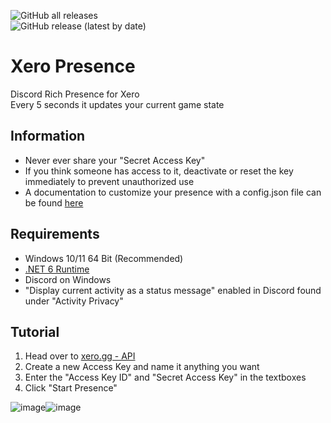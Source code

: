 ![GitHub all releases](https://img.shields.io/github/downloads/dekirai/xeropresence/total)  
![GitHub release (latest by date)](https://img.shields.io/github/v/release/dekirai/xeropresence)
# Xero Presence
Discord Rich Presence for Xero  
Every 5 seconds it updates your current game state

## Information
- Never ever share your "Secret Access Key"
- If you think someone has access to it, deactivate or reset the key immediately to prevent unauthorized use
- A documentation to customize your presence with a config.json file can be found [here](https://github.com/Dekirai/XeroPresence/blob/main/DOCUMENTATION.md)

## Requirements
- Windows 10/11 64 Bit (Recommended)
- [.NET 6 Runtime](https://dotnet.microsoft.com/en-us/download/dotnet/6.0)
- Discord on Windows
- "Display current activity as a status message" enabled in Discord found under "Activity Privacy"

## Tutorial
1. Head over to [xero.gg - API](https://xero.gg/settings/api)
2. Create a new Access Key and name it anything you want
3. Enter the "Access Key ID" and "Secret Access Key" in the textboxes
4. Click "Start Presence"


![image](https://i.imgur.com/UoEm2PD.png)![image](https://i.imgur.com/ttVW6Zh.png)
